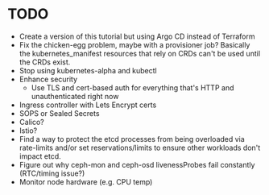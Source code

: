 # TODO

* Create a version of this tutorial but using Argo CD instead of Terraform
* Fix the chicken-egg problem, maybe with a provisioner job? Basically the kubernetes_manifest resources that rely on CRDs can't be used until the CRDs exist.
* Stop using kubernetes-alpha and kubectl
* Enhance security
  * Use TLS and cert-based auth for everything that's HTTP and unauthenticated right now
* Ingress controller with Lets Encrypt certs
* SOPS or Sealed Secrets
* Calico?
* Istio?
* Find a way to protect the etcd processes from being overloaded via rate-limits and/or set reservations/limits to ensure other workloads don't impact etcd. 
* Figure out why ceph-mon and ceph-osd livenessProbes fail constantly (RTC/timing issue?)
* Monitor node hardware (e.g. CPU temp)
